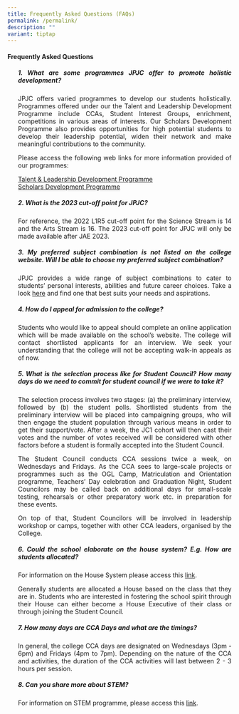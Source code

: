 ```yaml
---
title: Frequently Asked Questions (FAQs)
permalink: /permalink/
description: ""
variant: tiptap
---
```

<div align="justify">

<h4>Frequently Asked Questions</h4>

<ol>
<h5>1. What are some programmes JPJC offer to promote holistic development?</h5>

<p>
JPJC offers varied programmes to develop our students holistically. Programmes offered under our the Talent and Leadership Development Programme include CCAs, Student Interest Groups, enrichment, competitions in various areas of interests. Our Scholars Development Programme also provides opportunities for high potential students to develop their leadership potential, widen their network and make meaningful contributions to the community.</p>

<p>
Please access the following web links for more information provided of our programmes:</p>

<a href="/jpjc-experience/co-curriculum/talent-and-leadership/">Talent &amp; Leadership Development Programme</a><br>
<a href="/jpjc-experience/co-curriculum/talent-and-leadership-development-programme/scholars-development/">Scholars Development Programme</a><br>
<h5>2. What is the 2023 cut-off point for JPJC?</h5>

<p>
For reference, the 2022 L1R5 cut-off point for the Science Stream is 14 and the Arts Stream is 16. The 2023 cut-off point for JPJC will only be made available after JAE 2023.</p>
	
<h5>3. My preferred subject combination is not listed on the college website. Will I be able to choose my preferred subject combination?</h5>

<p>
JPJC provides a wide range of subject combinations to cater to students’ personal interests, abilities and future career choices. Take a look <a href="/about/subject-combination/">here</a> and find one that best suits your needs and aspirations.</p>
<h5>4. How do I appeal for admission to the college?</h5>
		
<p>
Students who would like to appeal should complete an online application which will be made available on the school’s website. The college will contact shortlisted applicants for an interview. We seek your understanding that the college will not be accepting walk-in appeals as of now.</p>

<h5>5. What is the selection process like for Student Council? How many days do we need to commit for student council if we were to take it?</h5>
		
<p>
The selection process involves two stages: (a) the preliminary interview, followed by (b) the student polls. Shortlisted students from the preliminary interview will be placed into campaigning groups, who will then engage the student population through various means in order to get their support/vote. After a week, the JC1 cohort will then cast their votes and the number of votes received will be considered with other factors before a student is formally accepted into the Student Council.</p>

<p>
The Student Council conducts CCA sessions twice a week, on Wednesdays and Fridays. As the CCA sees to large-scale projects or programmes such as the OGL Camp, Matriculation and Orientation programme, Teachers’ Day celebration and Graduation Night, Student Councilors may be called back on additional days for small-scale testing, rehearsals or other preparatory work etc. in preparation for these events.</p>
		
<p>
On top of that, Student Councilors will be involved in leadership workshop or camps, together with other CCA leaders, organised by the College.</p>

<h5>6. Could the school elaborate on the house system? E.g. How are students allocated?</h5>
		
<p>
For information on the House System please access this <a href="/jpjc-experience/co-curriculum/talent-n-leadership-development-programme/house-system/">link</a>.</p>

<p>
Generally students are allocated a House based on the class that they are in. Students who are interested in fostering the school spirit through their House can either become a House Executive of their class or through joining the Student Council.</p>

<h5>7. How many days are CCA Days and what are the timings?</h5>
		
<p>
In general, the college CCA days are designated on Wednesdays (3pm - 6pm) and Fridays (4pm to 7pm). Depending on the nature of the CCA and activities, the duration of the CCA activities will last between 2 - 3 hours per session.</p>

<h5>8. Can you share more about STEM?</h5>
		
<p>
For information on STEM programme, please access this <a href="/jpjc-experience/co-curriculum/talent-and-leadership-development-programme/stem/">link</a>.</p></ol>
</div>
